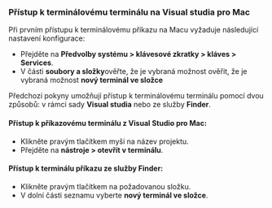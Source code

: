 ### <a name="accessing-a-command-terminal-on-visual-studios-for-mac"></a>Přístup k terminálovému terminálu na Visual studia pro Mac

Při prvním přístupu k terminálovému příkazu na Macu vyžaduje následující nastavení konfigurace:

* Přejděte na **Předvolby systému > klávesové zkratky > kláves > Services**.
* V části **soubory a složky**ověřte, že je vybraná možnost ověřit, že je vybraná možnost **nový terminál ve složce**

Předchozí pokyny umožňují přístup k terminálovému terminálu pomocí dvou způsobů: v rámci sady **Visual studia** nebo ze služby **Finder**. 

#### <a name="to-access-a-command-terminal-from-visual-studio-for-mac"></a>Přístup k příkazovému terminálu z Visual Studio pro Mac:

* Klikněte pravým tlačítkem myši na název projektu.
* Přejděte na **nástroje > otevřít v terminálu**.

#### <a name="to-access-a-command-terminal-from-finder"></a>Přístup k terminálu příkazu ze služby Finder:

* Klikněte pravým tlačítkem na požadovanou složku.
* V dolní části seznamu vyberte **nový terminál ve složce**.
